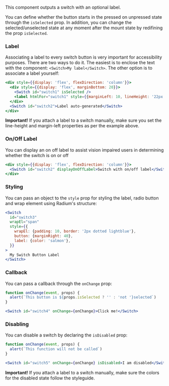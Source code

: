 This component outputs a switch with an optional label.

You can define whether the button starts in the pressed on unpressed state through the `isSelected` prop. In addition, you can change the selected/unselected state at any moment after the mount state by redifining the prop `isSelected`.

### Label
Associating a label to every switch button is very important for accessibility purposes. There are two ways to do it. The easiest is to enclose the text with the component: `<Switch>My label</Switch>`. The other option is to associate a label yourself:

```jsx static
<div style={{display: 'flex', flexDirection: 'column'}}>
  <div style={{display: 'flex', marginBottom: 20}}>
    <Switch id="switch1" isSelected />
    <label htmlFor="switch1" style={{marginLeft: 10, lineHeight: '22px'}}>Label associated manually</label>
  </div>
  <Switch id="switch2">Label auto-generated</Switch>
</div>
```
**Important!** If you attach a label to a switch manually, make sure you set the line-height and margin-left properties as per the example above.

### On/Off Label
You can display an on off label to assist vision impaired users in determining whether the switch is on or off

```jsx static
<div style={{display: 'flex', flexDirection: 'column'}}>
  <Switch id="switch2" displayOnOffLabel>Switch with on/off label</Switch>
</div>
```

### Styling
You can pass an object to the `style` prop for styling the label, radio button and wrap element using Radium's structure:
```jsx static
<Switch
  id="switch3"
  wrapEl="span"
  style={{
    wrapEl: {padding: 10, border: '2px dotted lightblue'},
    button: {marginRight: 40},
    label: {color: 'salmon'},
  }}
>
  My Switch Button Label
</Switch>
```

### Callback
You can pass a callback through the `onChange` prop:

```jsx static
function onChange(event, props) {
  alert(`This button is ${props.isSelected ? '' : 'not '}selected`)
}

<Switch id="switch4" onChange={onChange}>Click me!</Switch>
```

### Disabling
You can disable a switch by declaring the `isDisabled` prop:

```jsx static
function onChange(event, props) {
  alert(`This function will not be called`)
}

<Switch id="switch5" onChange={onChange} isDisabled>I am disabled</Switch>
```
**Important!** If you attach a label to a switch manually, make sure the colors for the disabled state follow the styleguide.
